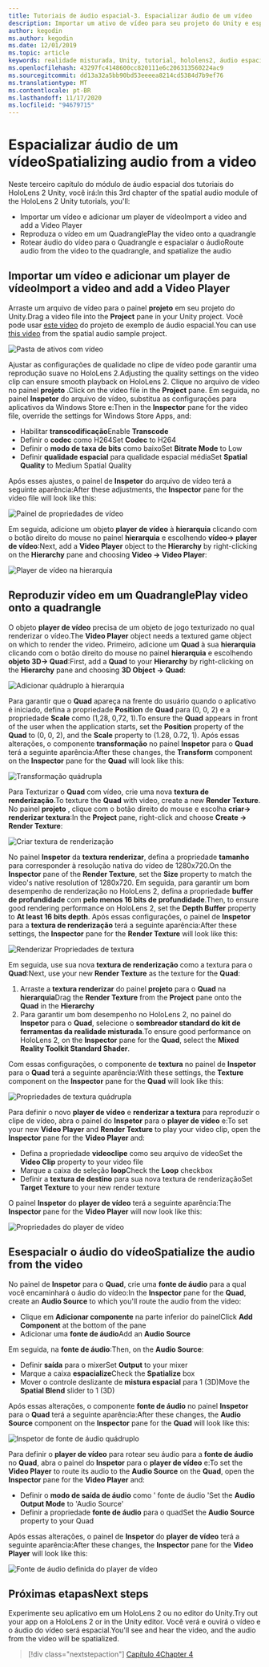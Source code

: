 ```yaml
---
title: Tutoriais de áudio espacial-3. Espacializar áudio de um vídeo
description: Importar um ativo de vídeo para seu projeto do Unity e espacialar o áudio do vídeo.
author: kegodin
ms.author: kegodin
ms.date: 12/01/2019
ms.topic: article
keywords: realidade misturada, Unity, tutorial, hololens2, áudio espacial, MRTK, kit de ferramentas de realidade mista, UWP, Windows 10, HRTF, função de transferência relacionada ao cabeçalho, reverberação, Microsoft Spatializer, importação de vídeo, player de vídeo
ms.openlocfilehash: 43297fc4148600cc820111e6c206313560224ac9
ms.sourcegitcommit: dd13a32a5bb90bd53eeeea8214cd5384d7b9ef76
ms.translationtype: MT
ms.contentlocale: pt-BR
ms.lasthandoff: 11/17/2020
ms.locfileid: "94679715"
---
```

# <a name="spatializing-audio-from-a-video"></a><span data-ttu-id="d10fe-105">Espacializar áudio de um vídeo</span><span class="sxs-lookup"><span data-stu-id="d10fe-105">Spatializing audio from a video</span></span>
<span data-ttu-id="d10fe-106">Neste terceiro capítulo do módulo de áudio espacial dos tutoriais do HoloLens 2 Unity, você irá:</span><span class="sxs-lookup"><span data-stu-id="d10fe-106">In this 3rd chapter of the spatial audio module of the HoloLens 2 Unity tutorials, you'll:</span></span>
* <span data-ttu-id="d10fe-107">Importar um vídeo e adicionar um player de vídeo</span><span class="sxs-lookup"><span data-stu-id="d10fe-107">Import a video and add a Video Player</span></span>
* <span data-ttu-id="d10fe-108">Reproduza o vídeo em um Quadrangle</span><span class="sxs-lookup"><span data-stu-id="d10fe-108">Play the video onto a quadrangle</span></span>
* <span data-ttu-id="d10fe-109">Rotear áudio do vídeo para o Quadrangle e espacialar o áudio</span><span class="sxs-lookup"><span data-stu-id="d10fe-109">Route audio from the video to the quadrangle, and spatialize the audio</span></span>

## <a name="import-a-video-and-add-a-video-player"></a><span data-ttu-id="d10fe-110">Importar um vídeo e adicionar um player de vídeo</span><span class="sxs-lookup"><span data-stu-id="d10fe-110">Import a video and add a Video Player</span></span>

<span data-ttu-id="d10fe-111">Arraste um arquivo de vídeo para o painel **projeto** em seu projeto do Unity.</span><span class="sxs-lookup"><span data-stu-id="d10fe-111">Drag a video file into the **Project** pane in your Unity project.</span></span> <span data-ttu-id="d10fe-112">Você pode usar [este vídeo](https://github.com/microsoft/spatialaudio-unity/blob/develop/Samples/MicrosoftSpatializerSample/Assets/Microsoft%20HoloLens%20-%20Spatial%20Sound-PTPvx7mDon4.mp4?raw=true) do projeto de exemplo de áudio espacial.</span><span class="sxs-lookup"><span data-stu-id="d10fe-112">You can use [this video](https://github.com/microsoft/spatialaudio-unity/blob/develop/Samples/MicrosoftSpatializerSample/Assets/Microsoft%20HoloLens%20-%20Spatial%20Sound-PTPvx7mDon4.mp4?raw=true) from the spatial audio sample project.</span></span>

![Pasta de ativos com vídeo](images/spatial-audio/assets-folder-with-video.png)

<span data-ttu-id="d10fe-114">Ajustar as configurações de qualidade no clipe de vídeo pode garantir uma reprodução suave no HoloLens 2.</span><span class="sxs-lookup"><span data-stu-id="d10fe-114">Adjusting the quality settings on the video clip can ensure smooth playback on HoloLens 2.</span></span> <span data-ttu-id="d10fe-115">Clique no arquivo de vídeo no painel **projeto** .</span><span class="sxs-lookup"><span data-stu-id="d10fe-115">Click on the video file in the **Project** pane.</span></span> <span data-ttu-id="d10fe-116">Em seguida, no painel **Inspetor** do arquivo de vídeo, substitua as configurações para aplicativos da Windows Store e:</span><span class="sxs-lookup"><span data-stu-id="d10fe-116">Then in the **Inspector** pane for the video file, override the settings for Windows Store Apps, and:</span></span>
* <span data-ttu-id="d10fe-117">Habilitar **transcodificação**</span><span class="sxs-lookup"><span data-stu-id="d10fe-117">Enable **Transcode**</span></span>
* <span data-ttu-id="d10fe-118">Definir o **codec** como H264</span><span class="sxs-lookup"><span data-stu-id="d10fe-118">Set **Codec** to H264</span></span>
* <span data-ttu-id="d10fe-119">Definir o **modo de taxa de bits** como baixo</span><span class="sxs-lookup"><span data-stu-id="d10fe-119">Set **Bitrate Mode** to Low</span></span>
* <span data-ttu-id="d10fe-120">Definir **qualidade espacial** para qualidade espacial média</span><span class="sxs-lookup"><span data-stu-id="d10fe-120">Set **Spatial Quality** to Medium Spatial Quality</span></span>

<span data-ttu-id="d10fe-121">Após esses ajustes, o painel de **Inspetor** do arquivo de vídeo terá a seguinte aparência:</span><span class="sxs-lookup"><span data-stu-id="d10fe-121">After these adjustments, the **Inspector** pane for the video file will look like this:</span></span>

![Painel de propriedades de vídeo](images/spatial-audio/video-property-pane.png)

<span data-ttu-id="d10fe-123">Em seguida, adicione um objeto **player de vídeo** à **hierarquia** clicando com o botão direito do mouse no painel **hierarquia** e escolhendo **vídeo-> player de vídeo**:</span><span class="sxs-lookup"><span data-stu-id="d10fe-123">Next, add a **Video Player** object to the **Hierarchy** by right-clicking on the **Hierarchy** pane and choosing **Video -> Video Player**:</span></span>

![Player de vídeo na hierarquia](images/spatial-audio/video-player-in-hierarchy.png)

## <a name="play-video-onto-a-quadrangle"></a><span data-ttu-id="d10fe-125">Reproduzir vídeo em um Quadrangle</span><span class="sxs-lookup"><span data-stu-id="d10fe-125">Play video onto a quadrangle</span></span>
<span data-ttu-id="d10fe-126">O objeto **player de vídeo** precisa de um objeto de jogo texturizado no qual renderizar o vídeo.</span><span class="sxs-lookup"><span data-stu-id="d10fe-126">The **Video Player** object needs a textured game object on which to render the video.</span></span> <span data-ttu-id="d10fe-127">Primeiro, adicione um **Quad** à sua **hierarquia** clicando com o botão direito do mouse no painel **hierarquia** e escolhendo **objeto 3D-> Quad**:</span><span class="sxs-lookup"><span data-stu-id="d10fe-127">First, add a **Quad** to your **Hierarchy** by right-clicking on the **Hierarchy** pane and choosing **3D Object -> Quad**:</span></span>

![Adicionar quádruplo à hierarquia](images/spatial-audio/add-quad-to-hierarchy.png)

<span data-ttu-id="d10fe-129">Para garantir que o **Quad** apareça na frente do usuário quando o aplicativo é iniciado, defina a propriedade **Position** de **Quad** para (0, 0, 2) e a propriedade **Scale** como (1,28, 0,72, 1).</span><span class="sxs-lookup"><span data-stu-id="d10fe-129">To ensure the **Quad** appears in front of the user when the application starts, set the **Position** property of the **Quad** to (0, 0, 2), and the **Scale** property to (1.28, 0.72, 1).</span></span> <span data-ttu-id="d10fe-130">Após essas alterações, o componente **transformação** no painel **Inspetor** para o **Quad** terá a seguinte aparência:</span><span class="sxs-lookup"><span data-stu-id="d10fe-130">After these changes, the **Transform** component on the **Inspector** pane for the **Quad** will look like this:</span></span>

![Transformação quádrupla](images/spatial-audio/quad-transform.png)

<span data-ttu-id="d10fe-132">Para Texturizar o **Quad** com vídeo, crie uma nova **textura de renderização**.</span><span class="sxs-lookup"><span data-stu-id="d10fe-132">To texture the **Quad** with video, create a new **Render Texture**.</span></span> <span data-ttu-id="d10fe-133">No painel **projeto** , clique com o botão direito do mouse e escolha **criar-> renderizar textura**:</span><span class="sxs-lookup"><span data-stu-id="d10fe-133">In the **Project** pane, right-click and choose **Create -> Render Texture**:</span></span>

![Criar textura de renderização](images/spatial-audio/create-render-texture.png)

<span data-ttu-id="d10fe-135">No painel **Inspetor** da **textura renderizar**, defina a propriedade **tamanho** para corresponder à resolução nativa do vídeo de 1280x720.</span><span class="sxs-lookup"><span data-stu-id="d10fe-135">On the **Inspector** pane of the **Render Texture**, set the **Size** property to match the video's native resolution of 1280x720.</span></span> <span data-ttu-id="d10fe-136">Em seguida, para garantir um bom desempenho de renderização no HoloLens 2, defina a propriedade **buffer de profundidade** com **pelo menos 16 bits de profundidade**.</span><span class="sxs-lookup"><span data-stu-id="d10fe-136">Then, to ensure good rendering performance on HoloLens 2, set the **Depth Buffer** property to **At least 16 bits depth**.</span></span> <span data-ttu-id="d10fe-137">Após essas configurações, o painel de **Inspetor** para a **textura de renderização** terá a seguinte aparência:</span><span class="sxs-lookup"><span data-stu-id="d10fe-137">After these settings, the **Inspector** pane for the **Render Texture** will look like this:</span></span>

![Renderizar Propriedades de textura](images/spatial-audio/render-texture-properties.png)

<span data-ttu-id="d10fe-139">Em seguida, use sua nova **textura de renderização** como a textura para o **Quad**:</span><span class="sxs-lookup"><span data-stu-id="d10fe-139">Next, use your new **Render Texture** as the texture for the **Quad**:</span></span>
1. <span data-ttu-id="d10fe-140">Arraste a **textura renderizar** do painel **projeto** para o **Quad** na **hierarquia**</span><span class="sxs-lookup"><span data-stu-id="d10fe-140">Drag the **Render Texture** from the **Project** pane onto the **Quad** in the **Hierarchy**</span></span>
2. <span data-ttu-id="d10fe-141">Para garantir um bom desempenho no HoloLens 2, no painel do **Inspetor** para o **Quad**, selecione o **sombreador standard do kit de ferramentas da realidade misturada**.</span><span class="sxs-lookup"><span data-stu-id="d10fe-141">To ensure good performance on HoloLens 2, on the **Inspector** pane for the **Quad**, select the **Mixed Reality Toolkit Standard Shader**.</span></span>

<span data-ttu-id="d10fe-142">Com essas configurações, o componente de **textura** no painel de **Inspetor** para o **Quad** terá a seguinte aparência:</span><span class="sxs-lookup"><span data-stu-id="d10fe-142">With these settings, the **Texture** component on the **Inspector** pane for the **Quad** will look like this:</span></span>

![Propriedades de textura quádrupla](images/spatial-audio/quad-texture-properties.png)

<span data-ttu-id="d10fe-144">Para definir o novo **player de vídeo** e **renderizar a textura** para reproduzir o clipe de vídeo, abra o painel do **Inspetor** para o **player de vídeo** e:</span><span class="sxs-lookup"><span data-stu-id="d10fe-144">To set your new **Video Player** and **Render Texture** to play your video clip, open the **Inspector** pane for the **Video Player** and:</span></span>
* <span data-ttu-id="d10fe-145">Defina a propriedade **videoclipe** como seu arquivo de vídeo</span><span class="sxs-lookup"><span data-stu-id="d10fe-145">Set the **Video Clip** property to your video file</span></span>
* <span data-ttu-id="d10fe-146">Marque a caixa de seleção **loop**</span><span class="sxs-lookup"><span data-stu-id="d10fe-146">Check the **Loop** checkbox</span></span>
* <span data-ttu-id="d10fe-147">Definir a **textura de destino** para sua nova textura de renderização</span><span class="sxs-lookup"><span data-stu-id="d10fe-147">Set **Target Texture** to your new render texture</span></span>

<span data-ttu-id="d10fe-148">O painel **Inspetor** do **player de vídeo** terá a seguinte aparência:</span><span class="sxs-lookup"><span data-stu-id="d10fe-148">The **Inspector** pane for the **Video Player** will now look like this:</span></span>

![Propriedades do player de vídeo](images/spatial-audio/video-player-properties.png)

## <a name="spatialize-the-audio-from-the-video"></a><span data-ttu-id="d10fe-150">Esespacialr o áudio do vídeo</span><span class="sxs-lookup"><span data-stu-id="d10fe-150">Spatialize the audio from the video</span></span>
<span data-ttu-id="d10fe-151">No painel de **Inspetor** para o **Quad**, crie uma **fonte de áudio** para a qual você encaminhará o áudio do vídeo:</span><span class="sxs-lookup"><span data-stu-id="d10fe-151">In the **Inspector** pane for the **Quad**, create an **Audio Source** to which you'll route the audio from the video:</span></span>
* <span data-ttu-id="d10fe-152">Clique em **Adicionar componente** na parte inferior do painel</span><span class="sxs-lookup"><span data-stu-id="d10fe-152">Click **Add Component** at the bottom of the pane</span></span>
* <span data-ttu-id="d10fe-153">Adicionar uma **fonte de áudio**</span><span class="sxs-lookup"><span data-stu-id="d10fe-153">Add an **Audio Source**</span></span>

<span data-ttu-id="d10fe-154">Em seguida, na **fonte de áudio**:</span><span class="sxs-lookup"><span data-stu-id="d10fe-154">Then, on the **Audio Source**:</span></span>
* <span data-ttu-id="d10fe-155">Definir **saída** para o mixer</span><span class="sxs-lookup"><span data-stu-id="d10fe-155">Set **Output** to your mixer</span></span>
* <span data-ttu-id="d10fe-156">Marque a caixa **espacialize**</span><span class="sxs-lookup"><span data-stu-id="d10fe-156">Check the **Spatialize** box</span></span>
* <span data-ttu-id="d10fe-157">Mover o controle deslizante de **mistura espacial** para 1 (3D)</span><span class="sxs-lookup"><span data-stu-id="d10fe-157">Move the **Spatial Blend** slider to 1 (3D)</span></span>

<span data-ttu-id="d10fe-158">Após essas alterações, o componente **fonte de áudio** no painel **Inspetor** para o **Quad** terá a seguinte aparência:</span><span class="sxs-lookup"><span data-stu-id="d10fe-158">After these changes, the **Audio Source** component on the **Inspector** pane for the **Quad** will look like this:</span></span>

![Inspetor de fonte de áudio quádruplo](images/spatial-audio/quad-audio-source-inspector.png)

<span data-ttu-id="d10fe-160">Para definir o **player de vídeo** para rotear seu áudio para a **fonte de áudio** no **Quad**, abra o painel do **Inspetor** para o **player de vídeo** e:</span><span class="sxs-lookup"><span data-stu-id="d10fe-160">To set the **Video Player** to route its audio to the **Audio Source** on the **Quad**, open the **Inspector** pane for the **Video Player** and:</span></span>
* <span data-ttu-id="d10fe-161">Definir o **modo de saída de áudio** como ' fonte de áudio '</span><span class="sxs-lookup"><span data-stu-id="d10fe-161">Set the **Audio Output Mode** to 'Audio Source'</span></span>
* <span data-ttu-id="d10fe-162">Definir a propriedade **fonte de áudio** para o quad</span><span class="sxs-lookup"><span data-stu-id="d10fe-162">Set the **Audio Source** property to your Quad</span></span>

<span data-ttu-id="d10fe-163">Após essas alterações, o painel de **Inspetor** do **player de vídeo** terá a seguinte aparência:</span><span class="sxs-lookup"><span data-stu-id="d10fe-163">After these changes, the **Inspector** pane for the **Video Player** will look like this:</span></span>

![Fonte de áudio definida do player de vídeo](images/spatial-audio/video-player-set-audio-source.png)

## <a name="next-steps"></a><span data-ttu-id="d10fe-165">Próximas etapas</span><span class="sxs-lookup"><span data-stu-id="d10fe-165">Next steps</span></span>
<span data-ttu-id="d10fe-166">Experimente seu aplicativo em um HoloLens 2 ou no editor do Unity.</span><span class="sxs-lookup"><span data-stu-id="d10fe-166">Try out your app on a HoloLens 2 or in the Unity editor.</span></span> <span data-ttu-id="d10fe-167">Você verá e ouvirá o vídeo e o áudio do vídeo será espacial.</span><span class="sxs-lookup"><span data-stu-id="d10fe-167">You'll see and hear the video, and the audio from the video will be spatialized.</span></span>

> [!div class="nextstepaction"]
> [<span data-ttu-id="d10fe-168">Capítulo 4</span><span class="sxs-lookup"><span data-stu-id="d10fe-168">Chapter 4</span></span>](unity-spatial-audio-ch4.md) 

